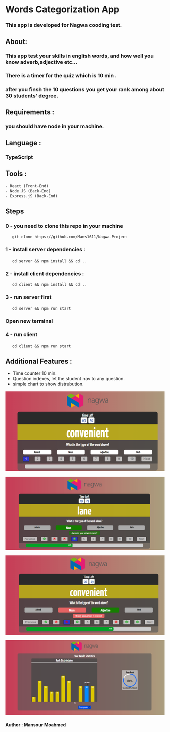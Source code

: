 # Words Categorization App

### This app is developed for Nagwa cooding test.
## About:
### This app test your skills in english words, and how well you know adverb,adjective etc... 
### There is a timer for the quiz which is 10 min . 
### after you finsh the 10 questions you get your rank  among about 30 students' degree.
## Requirements :
### you should have node in your machine.
## Language :  
### TypeScript

## Tools : 
    - React (Front-End)
    - Node.JS (Back-End)
    - Express.jS (Back-End)
## Steps
 ### 0 - you need to clone this repo in your machine 
 ```
    git clone https://github.com/Mans1611/Nagwa-Project
 ``` 

 ### 1 - install server dependencies : 
 ```
    cd server && npm install && cd ..
 ``` 
 ### 2 - install client dependencies : 
 ```
    cd client && npm install && cd .. 
 ``` 
 ### 3 - run server first 
 ```
    cd server && npm run start 
 ``` 

### Open new terminal 
 ### 4 - run client  
 ```
    cd client && npm run start 
 ``` 

## Additional Features : 
- Time counter 10 min.
- Question indexes, let the student nav to any question.
- simple chart to show distrubution.

![alt text](./client/src/assets/2.png)

![alt text](./client/src/assets/4.png)

![alt text](./client/src/assets/5.png)

![alt text](./client/src/assets/3.png)
#### Author : Mansour Moahmed


